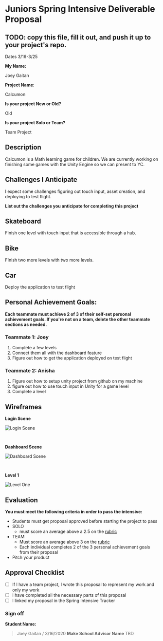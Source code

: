 # Juniors Spring Intensive Deliverable Proposal

## TODO: copy this file, fill it out, and push it up to your project's repo.

Dates 3/16-3/25

**My Name:** 

Joey Gaitan

**Project Name:** 

Calcumon

**Is your project New or Old?**

Old


**Is your project Solo or Team?**

Team Project

## Description

Calcumon is a Math learning game for children. We are currently working on finishing some games with the Unity Engine so we can present to YC. 

## Challenges I Anticipate

I expect some challenges figuring out touch input, asset creation, and deploying to test flight.

**List out the challenges you anticipate for completing this project**

## Skateboard

Finish one level with touch input that is accessible through a hub.

## Bike

FInish two more levels with two more levels.

## Car

Deploy the application to test flight


## Personal Achievement Goals:

**Each teammate must achieve 2 of 3 of their self-set personal achievement goals. If you're not on a team, delete the other teammate sections as needed.**

### Teammate 1: Joey

1. Complete a few levels
2. Connect them all with the dashboard feature
3. Figure out how to get the application deployed on test flight

### Teammate 2: Anisha

1. Figure out how to setup unity project from github on my machine
2. figure out how to use touch input in Unity for a game level
3. Complete a level


## Wireframes

**Login Scene**

![Login Scene](./images/cal-login.png)

<br/>

**Dashboard Scene**

![Dashboard Scene](./images/cal-dashboard.png)

<br/>

**Level 1**

![Level One](./images/cal-level-one.png)



## Evaluation

**You must meet the following criteria in order to pass the intensive:**

- Students must get proposal approved before starting the project to pass
- SOLO 
    - must score an average above a 2.5 on the [rubric]
- TEAM 
    - Must score an average above 3 on the [rubric]
    - Each individual completes 2 of the 3 personal achievement goals from their proposal
- Pitch your product

[rubric]:https://docs.google.com/document/d/1IOQDmohLBEBT-hyr-2vgw1mbZUNsq3fHxVfH0oRmVt0/edit


## Approval Checklist
- [ ] If I have a team project, I wrote this proposal to represent my work and only my work
- [ ] I have completed all the necessary parts of this proposal
- [ ] I linked my proposal in the Spring Intensive Tracker

### Sign off

**Student Name:**                
> Joey Gaitan / 3/16/2020
**Make School Advisor Name**
> TBD

